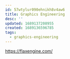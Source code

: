 ```yaml
---
id: 57wtylur090ehnikh8v4aw6
title: Graphics Engineering
desc: ''
updated: 1689137208955
created: 1689136596785
tags:
  - graphics-engineering
---
```


https://flaxengine.com/